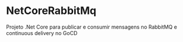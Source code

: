 # NetCoreRabbitMq
Projeto .Net Core para publicar e consumir mensagens no RabbitMQ e continuous delivery no GoCD
